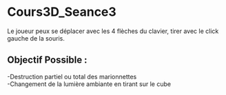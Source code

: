 # Cours3D_Seance3
Le joueur peux se déplacer avec les 4 flèches du clavier, tirer avec le click gauche de la souris.

## Objectif Possible :
-Destruction partiel ou total des marionnettes  
-Changement de la lumière ambiante en tirant sur le cube
